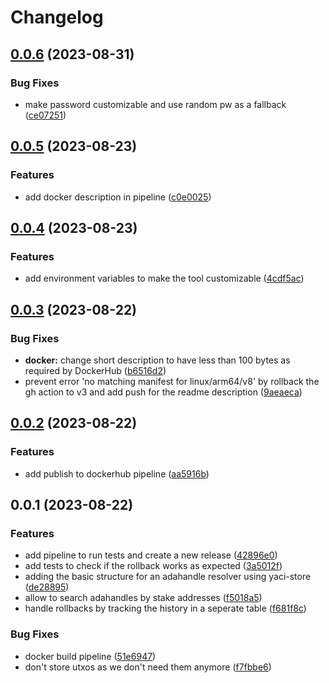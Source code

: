 # Changelog

## [0.0.6](https://github.com/cardano-foundation/adahandle-resolver/compare/v0.0.5...v0.0.6) (2023-08-31)


### Bug Fixes

* make password customizable and use random pw as a fallback ([ce07251](https://github.com/cardano-foundation/adahandle-resolver/commit/ce07251f7e858cc565c4ee4edad4150b13419b68))

## [0.0.5](https://github.com/cardano-foundation/adahandle-resolver/compare/v0.0.4...v0.0.5) (2023-08-23)


### Features

* add docker description in pipeline ([c0e0025](https://github.com/cardano-foundation/cf-adahandle-resolver/commit/c0e00255ca9de8c4fd855ef8e38f3d720ced5a71))

## [0.0.4](https://github.com/cardano-foundation/cf-adahandle-resolver/compare/v0.0.3...v0.0.4) (2023-08-23)


### Features

* add environment variables to make the tool customizable ([4cdf5ac](https://github.com/cardano-foundation/cf-adahandle-resolver/commit/4cdf5acb60f405b102cf6ac3fb5b2787b3eed110))

## [0.0.3](https://github.com/cardano-foundation/cf-adahandle-resolver/compare/v0.0.2...v0.0.3) (2023-08-22)


### Bug Fixes

* **docker:** change short description to have less than 100 bytes as required by DockerHub ([b6516d2](https://github.com/cardano-foundation/cf-adahandle-resolver/commit/b6516d2a621d7a42b01152637ef1ea09a574062d))
* prevent error 'no matching manifest for linux/arm64/v8' by rollback the gh action to v3 and add push for the readme description ([9aeaeca](https://github.com/cardano-foundation/cf-adahandle-resolver/commit/9aeaeca3c8ec477a58c8d5d379a65013fec0571c))

## [0.0.2](https://github.com/cardano-foundation/cf-adahandle-resolver/compare/v0.0.1...v0.0.2) (2023-08-22)


### Features

* add publish to dockerhub pipeline ([aa5916b](https://github.com/cardano-foundation/cf-adahandle-resolver/commit/aa5916b04e6088a440b737302a711036c1cc00ea))

## 0.0.1 (2023-08-22)


### Features

* add pipeline to run tests and create a new release ([42896e0](https://github.com/cardano-foundation/cf-adahandle-resolver/commit/42896e07b709248055fbb169e56a1b49e50014c2))
* add tests to check if the rollback works as expected ([3a5012f](https://github.com/cardano-foundation/cf-adahandle-resolver/commit/3a5012f0724b75b7648faf72a9acf7090bdf617d))
* adding the basic structure for an adahandle resolver using yaci-store ([de28895](https://github.com/cardano-foundation/cf-adahandle-resolver/commit/de28895ee1470310743d44104e341f099480efc1))
* allow to search adahandles by stake addresses ([f5018a5](https://github.com/cardano-foundation/cf-adahandle-resolver/commit/f5018a568400d536bf12f774e7e821773ca33013))
* handle rollbacks by tracking the history in a seperate table ([f681f8c](https://github.com/cardano-foundation/cf-adahandle-resolver/commit/f681f8c96923c7462ca35ded3885844b04d66b34))


### Bug Fixes

* docker build pipeline ([51e6947](https://github.com/cardano-foundation/cf-adahandle-resolver/commit/51e6947dcb73d2599b2b526dfee80651da864b28))
* don't store utxos as we don't need them anymore ([f7fbbe6](https://github.com/cardano-foundation/cf-adahandle-resolver/commit/f7fbbe6014d4f92e91874cc28d4f7f64238178de))
